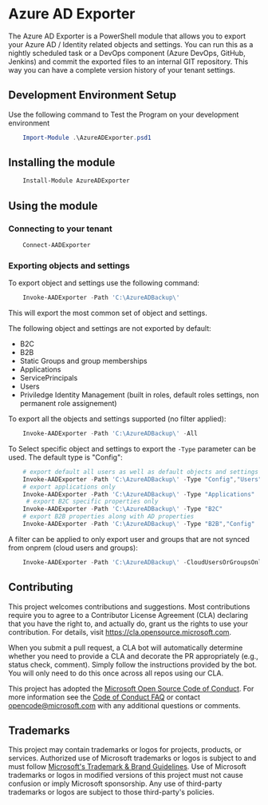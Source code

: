 # Azure AD Exporter

The Azure AD Exporter is a PowerShell module that allows you to export your Azure AD / Identity related objects and settings.
You can run this as a nightly scheduled task or a DevOps component (Azure DevOps, GitHub, Jenkins) and commit the exported files to an internal GIT repository.
This way you can have a complete version history of your tenant settings.

##  Development Environment Setup
Use the following command to Test the Program on your development environment
```powershell
    Import-Module .\AzureADExporter.psd1
```

## Installing the module
```powershell
    Install-Module AzureADExporter
```

## Using the module

### Connecting to your tenant
```powershell
    Connect-AADExporter
```

### Exporting objects and settings

To export object and settings use the following command:

```powershell
    Invoke-AADExporter -Path 'C:\AzureADBackup\'
```

This will export the most common set of object and settings.

The following object and settings are not exported by default:
* B2C
* B2B
* Static Groups and group memberships
* Applications
* ServicePrincipals
* Users
* Priviledge Identity Management (built in roles, default roles settings, non permanent role assignement)

To export all the objects and settings supported (no filter applied):

```powershell
    Invoke-AADExporter -Path 'C:\AzureADBackup\' -All
```

To Select specific object and settings to export the ``-Type`` parameter can be used. The default type is "Config":

```powershell
    # export default all users as well as default objects and settings
    Invoke-AADExporter -Path 'C:\AzureADBackup\' -Type "Config","Users"
    # export applications only
    Invoke-AADExporter -Path 'C:\AzureADBackup\' -Type "Applications"
     # export B2C specific properties only
    Invoke-AADExporter -Path 'C:\AzureADBackup\' -Type "B2C"
    # export B2B properties along with AD properties
    Invoke-AADExporter -Path 'C:\AzureADBackup\' -Type "B2B","Config"
```

A filter can be applied to only export user and groups that are not synced from onprem (cloud users and groups):

```powershell
    Invoke-AADExporter -Path 'C:\AzureADBackup\' -CloudUsersOrGroupsOnly
```

## Contributing

This project welcomes contributions and suggestions.  Most contributions require you to agree to a
Contributor License Agreement (CLA) declaring that you have the right to, and actually do, grant us
the rights to use your contribution. For details, visit https://cla.opensource.microsoft.com.

When you submit a pull request, a CLA bot will automatically determine whether you need to provide
a CLA and decorate the PR appropriately (e.g., status check, comment). Simply follow the instructions
provided by the bot. You will only need to do this once across all repos using our CLA.

This project has adopted the [Microsoft Open Source Code of Conduct](https://opensource.microsoft.com/codeofconduct/).
For more information see the [Code of Conduct FAQ](https://opensource.microsoft.com/codeofconduct/faq/) or
contact [opencode@microsoft.com](mailto:opencode@microsoft.com) with any additional questions or comments.

## Trademarks

This project may contain trademarks or logos for projects, products, or services. Authorized use of Microsoft 
trademarks or logos is subject to and must follow 
[Microsoft's Trademark & Brand Guidelines](https://www.microsoft.com/en-us/legal/intellectualproperty/trademarks/usage/general).
Use of Microsoft trademarks or logos in modified versions of this project must not cause confusion or imply Microsoft sponsorship.
Any use of third-party trademarks or logos are subject to those third-party's policies.
